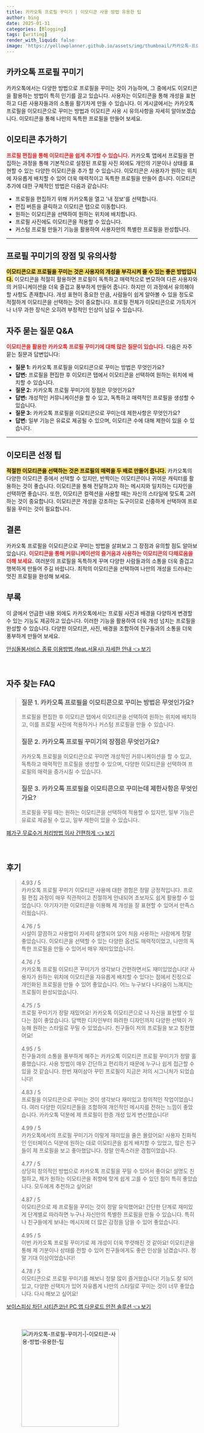 ```yaml
---
title: 카카오톡 프로필 꾸미기 | 이모티콘 사용 방법 유용한 팁
author: bing
date: 2025-01-31
categories: [Blogging]
tags: [writing]
render_with_liquid: false
image: 'https://yellowplanner.github.io/assets/img/thumbnail/카카오톡-프로필-꾸미기-|-이모티콘-사용-방법-유용한-팁.webp'
---
```



<h2 id='카카오톡_프로필_꾸미기'>카카오톡 프로필 꾸미기</h2>

<p>카카오톡에서는 다양한 방법으로 프로필을 꾸미는 것이 가능하며, 그 중에서도 이모티콘을 활용하는 방법이 특히 인기를 끌고 있습니다. 사용자는 이모티콘을 통해 개성을 표현하고 다른 사용자들과의 소통을 활기차게 만들 수 있습니다. 이 게시글에서는 카카오톡 프로필을 이모티콘으로 꾸미는 방법과 이모티콘 사용 시 유의사항을 자세히 알아보겠습니다. 이모티콘을 통해 나만의 독특한 프로필을 만들어 보세요.</p>

<h2 id='이모티콘_추가하기'>이모티콘 추가하기</h2>

<p><b><span style="color: #ee2323;">프로필 편집을 통해 이모티콘을 쉽게 추가할 수 있습니다.</span></b> 카카오톡 앱에서 프로필을 편집하는 과정을 통해 기본적으로 설정된 프로필 사진 외에도 개인의 기분이나 상태를 표현할 수 있는 다양한 이모티콘을 추가 할 수 있습니다. 이모티콘은 사용자가 원하는 위치에 자유롭게 배치할 수 있어 더욱 매력적이고 독특한 프로필을 만들어 줍니다. 이모티콘 추가에 대한 구체적인 방법은 다음과 같습니다:</p>

<ul>
    <li>프로필을 편집하기 위해 카카오톡을 열고 '내 정보'를 선택합니다.</li>
    <li>편집 버튼을 클릭하고 이모티콘 탭으로 이동합니다.</li>
    <li>원하는 이모티콘을 선택하여 원하는 위치에 배치합니다.</li>
    <li>프로필 사진에도 이모티콘을 적용할 수 있습니다.</li>
    <li>커스텀 프로필 만들기 기능을 활용하여 사용자만의 특별한 프로필을 완성합니다.</li>
</ul>

<hr />

<h2 id='프로필_꾸미기_장점'>프로필 꾸미기의 장점 및 유의사항</h2>

<p><b><span style="background-color: #ffe066;">이모티콘으로 프로필을 꾸미는 것은 사용자의 개성을 부각시켜 줄 수 있는 좋은 방법입니다.</span></b> 이모티콘을 적절히 활용하면 프로필이 독특하고 매력적으로 변모하여 다른 사용자와의 커뮤니케이션을 더욱 즐겁고 풍부하게 만들어 줍니다. 하지만 이 과정에서 유의해야 할 사항도 존재합니다. 개성 표현이 중요한 만큼, 사람들이 쉽게 알아볼 수 있을 정도로 적절하게 이모티콘을 선택하는 것이 중요합니다. 프로필 전체가 이모티콘으로 가득차거나 너무 과한 장식은 오히려 부정적인 인상이 남길 수 있습니다.</p>

<h2 id='자주_묻는_질문'>자주 묻는 질문 Q&A</h2>

<p><b><span style="color: #ee2323;">이모티콘을 활용한 카카오톡 프로필 꾸미기에 대해 많은 질문이 있습니다.</span></b> 다음은 자주 묻는 질문과 답변입니다:</p>

<ul>
    <li><b>질문 1:</b> 카카오톡 프로필을 이모티콘으로 꾸미는 방법은 무엇인가요?</li>
    <li><b>답변:</b> 프로필을 편집한 후 이모티콘 탭에서 이모티콘을 선택하여 원하는 위치에 배치할 수 있습니다.</li>
    <li><b>질문 2:</b> 카카오톡 프로필 꾸미기의 장점은 무엇인가요?</li>
    <li><b>답변:</b> 개성적인 커뮤니케이션을 할 수 있고, 독특하고 매력적인 프로필을 생성할 수 있습니다.</li>
    <li><b>질문 3:</b> 카카오톡 프로필을 이모티콘으로 꾸미는데 제한사항은 무엇인가요?</li>
    <li><b>답변:</b> 일부 기능은 유료로 제공될 수 있으며, 이모티콘 수에 대해 제한이 있을 수 있습니다.</li>
</ul>

<hr />

<h2 id='이모티콘_선정_팁'>이모티콘 선정 팁</h2>

<p><b><span style="background-color: #ffe066;">적절한 이모티콘을 선택하는 것은 프로필의 매력을 두 배로 만들어 줍니다.</span></b> 카카오톡의 다양한 이모티콘 중에서 선택할 수 있지만, 반짝이는 이모티콘이나 귀여운 캐릭터를 활용하는 것이 좋습니다. 이모티콘을 통해 전달하고자 하는 메시지와 일치하는 디자인을 선택하면 좋습니다. 또한, 이모티콘 컬렉션을 사용할 때는 자신의 스타일에 맞도록 고려하는 것이 중요합니다. 이모티콘은 개성을 강조하는 도구이므로 신중하게 선택하여 프로필을 꾸미는 것이 필요합니다.</p>

<h2 id='결론'>결론</h2>

<p>카카오톡 프로필을 이모티콘으로 꾸미는 방법을 살펴보고 그 장점과 유의할 점도 알아보았습니다. <b><span style="color: #ee2323;">이모티콘을 통해 커뮤니케이션의 즐거움과 사용하는 이모티콘의 다채로움을 더해 보세요.</span></b> 여러분의 프로필을 독특하게 꾸며 다양한 사람들과의 소통을 더욱 즐겁고 행복하게 만들어 주길 바랍니다. 최적의 이모티콘을 선택하여 나만의 개성을 드러내는 멋진 프로필을 완성해 보세요.</p>

<h2 id='부록'>부록</h2>

<p>이 글에서 언급한 내용 외에도 카카오톡에서는 프로필 사진과 배경을 다양하게 변경할 수 있는 기능도 제공하고 있습니다. 이러한 기능을 활용하여 더욱 개성 넘치는 프로필을 완성할 수 있습니다. 다양한 이모티콘, 사진, 배경을 조합하여 친구들과의 소통을 더욱 풍부하게 만들어 보세요.</p>


<p><a class="click-button" title="안심돌봄서비스 종류 이용방법 (feat.서울시) 자세한 안내" href="https://yellowplanner.github.io/posts/%EC%95%88%EC%8B%AC%EB%8F%8C%EB%B4%84%EC%84%9C%EB%B9%84%EC%8A%A4-%EC%A2%85%EB%A5%98-%EC%9D%B4%EC%9A%A9%EB%B0%A9%EB%B2%95-(feat.%EC%84%9C%EC%9A%B8%EC%8B%9C)-%EC%9E%90%EC%84%B8%ED%95%9C-%EC%95%88%EB%82%B4/" rel="dofollow">안심돌봄서비스 종류 이용방법 (feat.서울시) 자세한 안내 👈 보기</a></p><br>
<h2 id='자주_찾는_FAQ'>자주 찾는 FAQ</h2>
<div itemscope="" itemtype="https://schema.org/FAQPage"> 
<blockquote> 
<div itemscope="" itemprop="mainEntity" itemtype="https://schema.org/Question"> 
<h3 itemprop="name">질문 1. 카카오톡 프로필을 이모티콘으로 꾸미는 방법은 무엇인가요?</h3> 
<div itemscope="" itemprop="acceptedAnswer" itemtype="https://schema.org/Answer"> 
<span itemprop="text"> 
<p>프로필을 편집한 후 이모티콘 탭에서 이모티콘을 선택하여 원하는 위치에 배치하고, 이를 프로필 사진에 적용하거나 커스텀 프로필을 만들 수 있습니다.</p> 
</span> 
</div> 
</div> 
<div itemscope="" itemprop="mainEntity" itemtype="https://schema.org/Question"> 
<h3 itemprop="name">질문 2. 카카오톡 프로필 꾸미기의 장점은 무엇인가요?</h3> 
<div itemscope="" itemprop="acceptedAnswer" itemtype="https://schema.org/Answer"> 
<span itemprop="text"> 
<p>카카오톡 프로필을 이모티콘으로 꾸미면 개성적인 커뮤니케이션을 할 수 있고, 독특하고 매력적인 프로필을 생성할 수 있으며, 다양한 이모티콘을 선택하여 프로필의 매력을 증가시킬 수 있습니다.</p> 
</span> 
</div> 
</div> 
<div itemscope="" itemprop="mainEntity" itemtype="https://schema.org/Question"> 
<h3 itemprop="name">질문 3. 카카오톡 프로필을 이모티콘으로 꾸미는데 제한사항은 무엇인가요?</h3> 
<div itemscope="" itemprop="acceptedAnswer" itemtype="https://schema.org/Answer"> 
<span itemprop="text"> 
<p>프로필을 꾸밀 때는 원하는 이모티콘을 선택하여 적용할 수 있지만, 일부 기능은 유료로 제공될 수 있고, 일부 제한이 있을 수 있습니다.</p> 
</span> 
</div> 
</div> 
</blockquote> 
</div>
<p><a class="click-button" title="폐가구 무료수거 처리방법 이사 간편하게" href="https://yellowplanner.github.io/posts/%ED%8F%90%EA%B0%80%EA%B5%AC-%EB%AC%B4%EB%A3%8C%EC%88%98%EA%B1%B0-%EC%B2%98%EB%A6%AC%EB%B0%A9%EB%B2%95-%EC%9D%B4%EC%82%AC-%EA%B0%84%ED%8E%B8%ED%95%98%EA%B2%8C/" rel="dofollow">폐가구 무료수거 처리방법 이사 간편하게 👈 보기</a></p><br>
<h2 id='후기'>후기</h2>
<div itemscope itemtype="https://schema.org/Product">
  <blockquote>
  <div itemprop="review" itemscope itemtype="https://schema.org/Review">
      <div itemprop="reviewRating" itemscope itemtype="https://schema.org/Rating"> <span itemprop="ratingValue">4.93</span> / <span itemprop="bestRating">5</span> </div>
      <span itemprop="reviewBody">카카오톡 프로필 꾸미기 이모티콘 사용에 대한 경험은 정말 긍정적입니다. 프로필 편집 과정이 매우 직관적이고 친절하게 안내되어 초보자도 쉽게 활용할 수 있었습니다. 아기자기한 이모티콘을 이용해 제 개성을 잘 표현할 수 있어서 만족스러웠습니다.</span>
  </div>
  <br>
  <div itemprop="review" itemscope itemtype="https://schema.org/Review">
      <div itemprop="reviewRating" itemscope itemtype="https://schema.org/Rating"> <span itemprop="ratingValue">4.76</span> / <span itemprop="bestRating">5</span> </div>
      <span itemprop="reviewBody">시설이 깔끔하고 사용법이 자세히 설명되어 있어 처음 사용하는 사람에게 정말 좋았습니다. 이모티콘을 선택할 수 있는 다양한 옵션도 매력적이었고, 나만의 독특한 프로필을 만들 수 있어서 매우 재미있었습니다.</span>
  </div>
  <br>
  <div itemprop="review" itemscope itemtype="https://schema.org/Review">
      <div itemprop="reviewRating" itemscope itemtype="https://schema.org/Rating"> <span itemprop="ratingValue">4.76</span> / <span itemprop="bestRating">5</span> </div>
      <span itemprop="reviewBody">카카오톡 프로필 이모티콘 꾸미기가 생각보다 간편하면서도 재미있었습니다! 사용자가 원하는 위치에 이모티콘을 자유롭게 배치할 수 있다는 점에서 진정으로 개인화된 프로필을 만들 수 있어 좋았습니다. 어느 누구보다 나다움이 느껴지는 프로필이 완성되었습니다.</span>
  </div>
  <br>
  <div itemprop="review" itemscope itemtype="https://schema.org/Review">
      <div itemprop="reviewRating" itemscope itemtype="https://schema.org/Rating"> <span itemprop="ratingValue">4.75</span> / <span itemprop="bestRating">5</span> </div>
      <span itemprop="reviewBody">프로필 꾸미기가 정말 재밌어요! 카카오톡 이모티콘으로 나 자신을 표현할 수 있다는 점이 좋았습니다. 담백한 디자인부터 화려한 디자인까지 다양한 선택이 가능해 원하는 스타일로 꾸밀 수 있었습니다. 친구들이 저의 프로필을 보고 칭찬했어요!</span>
  </div>
  <br>
  <div itemprop="review" itemscope itemtype="https://schema.org/Review">
      <div itemprop="reviewRating" itemscope itemtype="https://schema.org/Rating"> <span itemprop="ratingValue">4.95</span> / <span itemprop="bestRating">5</span> </div>
      <span itemprop="reviewBody">친구들과의 소통을 풍부하게 해주는 카카오톡 이모티콘 프로필 꾸미기가 정말 훌륭했습니다. 사용 방법이 매우 간단하고 편리하기 때문에 누구나 쉽게 접근할 수 있을 것 같습니다. 한번 재미삼아 꾸민 프로필이 지금은 저의 시그니처가 되었습니다!</span>
  </div>
  <br>
  <div itemprop="review" itemscope itemtype="https://schema.org/Review">
      <div itemprop="reviewRating" itemscope itemtype="https://schema.org/Rating"> <span itemprop="ratingValue">4.83</span> / <span itemprop="bestRating">5</span> </div>
      <span itemprop="reviewBody">프로필을 이모티콘으로 꾸미는 것이 생각보다 재미있고 창의적인 작업이었습니다. 여러 다양한 이모티콘들을 조합하여 개인적인 메시지를 전하는 느낌이 좋았습니다. 카카오톡 덕분에 제 프로필이 한층 개성 있게 변신했습니다!</span>
  </div>
  <br>
  <div itemprop="review" itemscope itemtype="https://schema.org/Review">
      <div itemprop="reviewRating" itemscope itemtype="https://schema.org/Rating"> <span itemprop="ratingValue">4.99</span> / <span itemprop="bestRating">5</span> </div>
      <span itemprop="reviewBody">카카오톡에서의 프로필 꾸미기가 이렇게 재미있을 줄은 몰랐어요! 사용자 친화적인 인터페이스 덕분에 원하는 대로 이모티콘을 쉽게 배치할 수 있었고, 많은 친구들이 제 프로필을 보고 좋아했답니다. 정말 만족스러운 경험이었습니다.</span>
  </div>
  <br>
  <div itemprop="review" itemscope itemtype="https://schema.org/Review">
      <div itemprop="reviewRating" itemscope itemtype="https://schema.org/Rating"> <span itemprop="ratingValue">4.77</span> / <span itemprop="bestRating">5</span> </div>
      <span itemprop="reviewBody">상당히 창의적인 방법으로 카카오톡 프로필을 꾸밀 수 있어서 좋아요! 설명도 친절하고, 제가 원하는 이모티콘을 취향에 맞게 쉽게 고를 수 있던 점이 특히 좋았습니다. 모두에게 추천하고 싶어요!</span>
  </div>
  <br>
  <div itemprop="review" itemscope itemtype="https://schema.org/Review">
      <div itemprop="reviewRating" itemscope itemtype="https://schema.org/Rating"> <span itemprop="ratingValue">4.87</span> / <span itemprop="bestRating">5</span> </div>
      <span itemprop="reviewBody">이모티콘으로 제 프로필을 꾸미는 것이 정말 유익했어요! 간단한 단계로 재미있게 단계별로 따라하면 누구나 자신만의 특별한 프로필을 만들 수 있습니다. 특히나 친구들에게 보내는 메시지에 더 많은 감정을 담을 수 있어 좋았습니다.</span>
  </div>
  <br>
  <div itemprop="review" itemscope itemtype="https://schema.org/Review">
      <div itemprop="reviewRating" itemscope itemtype="https://schema.org/Rating"> <span itemprop="ratingValue">4.95</span> / <span itemprop="bestRating">5</span> </div>
      <span itemprop="reviewBody">이번 카카오톡 프로필 꾸미기로 제 개성이 더욱 뚜렷해진 것 같아요! 이모티콘을 통해 제 기분이나 상태를 전할 수 있어 친구들에게도 좋은 인상을 남겼습니다. 정말 기대 이상이었습니다!</span>
  </div>
  <br>
  <div itemprop="review" itemscope itemtype="https://schema.org/Review">
      <div itemprop="reviewRating" itemscope itemtype="https://schema.org/Rating"> <span itemprop="ratingValue">4.78</span> / <span itemprop="bestRating">5</span> </div>
      <span itemprop="reviewBody">이모티콘으로 프로필 꾸미기를 해보니 정말 많이 즐거웠습니다! 기능도 잘 되어있고, 다양한 선택지가 있어 자유롭게 나만의 스타일로 꾸미는 것이 너무 좋았습니다. 다시 해보고 싶어요!</span>
  </div>
  </blockquote>
</div>
<p><a class="click-button" title="보이스피싱 차단 시티즌코난 PC 앱 다운로드 안전 솔루션" href="https://yellowplanner.github.io/posts/%EB%B3%B4%EC%9D%B4%EC%8A%A4%ED%94%BC%EC%8B%B1-%EC%B0%A8%EB%8B%A8-%EC%8B%9C%ED%8B%B0%EC%A6%8C%EC%BD%94%EB%82%9C-PC-%EC%95%B1-%EB%8B%A4%EC%9A%B4%EB%A1%9C%EB%93%9C-%EC%95%88%EC%A0%84-%EC%86%94%EB%A3%A8%EC%85%98/" rel="dofollow">보이스피싱 차단 시티즌코난 PC 앱 다운로드 안전 솔루션 👈 보기</a></p><br>
<figure class="image"><img src="https://yellowplanner.github.io/assets/img/thumbnail/카카오톡-프로필-꾸미기-|-이모티콘-사용-방법-유용한-팁.webp" alt="카카오톡-프로필-꾸미기-|-이모티콘-사용-방법-유용한-팁" width="256" height="256"></figure>
